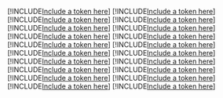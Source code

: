 [!INCLUDE[Include a token here](refs1523937276258/r1.md)]
[!INCLUDE[Include a token here](refs1523937276258/r2.md)]
[!INCLUDE[Include a token here](refs1523937276258/r3.md)]
[!INCLUDE[Include a token here](refs1523937276258/r4.md)]
[!INCLUDE[Include a token here](refs1523937276258/r5.md)]
[!INCLUDE[Include a token here](refs1523937276258/r6.md)]
[!INCLUDE[Include a token here](refs1523937276258/r7.md)]
[!INCLUDE[Include a token here](refs1523937276258/r8.md)]
[!INCLUDE[Include a token here](refs1523937276258/r9.md)]
[!INCLUDE[Include a token here](refs1523937276258/r10.md)]
[!INCLUDE[Include a token here](refs1523937276258/r11.md)]
[!INCLUDE[Include a token here](refs1523937276258/r12.md)]
[!INCLUDE[Include a token here](refs1523937276258/r13.md)]
[!INCLUDE[Include a token here](refs1523937276258/r14.md)]
[!INCLUDE[Include a token here](refs1523937276258/r15.md)]
[!INCLUDE[Include a token here](refs1523937276258/r16.md)]
[!INCLUDE[Include a token here](refs1523937276258/r17.md)]
[!INCLUDE[Include a token here](refs1523937276258/r18.md)]
[!INCLUDE[Include a token here](refs1523937276258/r19.md)]
[!INCLUDE[Include a token here](refs1523937276258/r20.md)]